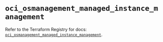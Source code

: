 # `oci_osmanagement_managed_instance_management`

Refer to the Terraform Registry for docs: [`oci_osmanagement_managed_instance_management`](https://registry.terraform.io/providers/oracle/oci/6.18.0/docs/resources/osmanagement_managed_instance_management).
